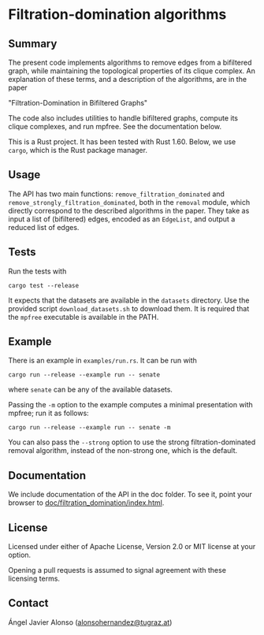 # Filtration-domination algorithms

## Summary

The present code implements algorithms to remove edges from a bifiltered graph,
while maintaining the topological properties of its clique complex. An
explanation of these terms, and a description of the algorithms, are in the
paper

"Filtration-Domination in Bifiltered Graphs"

The code also includes utilities to handle bifiltered graphs, compute its clique
complexes, and run mpfree. See the documentation below.

This is a Rust project. It has been tested with Rust 1.60. Below, we use
`cargo`, which is the Rust package manager.

## Usage

The API has two main functions: `remove_filtration_dominated` and
`remove_strongly_filtration_dominated`, both in the `removal` module, which
directly correspond to the described algorithms in the paper. They take as input
a list of (bifiltered) edges, encoded as an ``EdgeList``, and output a reduced
list of edges.

## Tests

Run the tests with
```shell
cargo test --release
```
It expects that the datasets are available in the `datasets` directory.
Use the provided script `download_datasets.sh` to download them.
It is required that the `mpfree` executable is available in the PATH.

## Example

There is an example in `examples/run.rs`. It can be run with
```shell
cargo run --release --example run -- senate
```
where `senate` can be any of the available datasets.

Passing the `-m` option to the example
computes a minimal presentation with mpfree; run it as follows:
```shell
cargo run --release --example run -- senate -m
```

You can also pass the `--strong` option to use the strong filtration-dominated
removal algorithm, instead of the non-strong one, which is the default.

## Documentation

We include documentation of the API in the doc folder. To see it, point your
browser to
[doc/filtration_domination/index.html](doc/filtration_domination/index.html).

## License

Licensed under either of Apache License, Version 2.0 or MIT license at your
option.

Opening a pull requests is assumed to signal agreement with these licensing
terms.


## Contact

Ángel Javier Alonso (alonsohernandez@tugraz.at)

